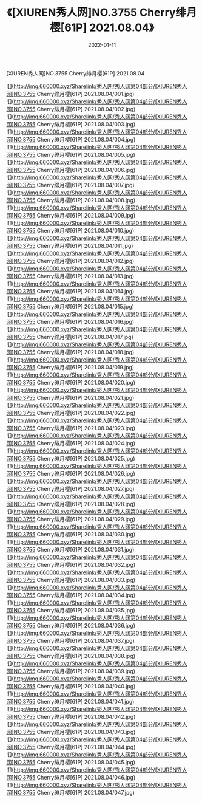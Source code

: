 ﻿---
layout: post
title:  《[XIUREN秀人网]NO.3755 Cherry绯月樱[61P] 2021.08.04》
date:   2022-01-11
img: http://img.660000.xyz/Sharelink/秀人网/秀人网第04部分/[XIUREN秀人网]NO.3755 Cherry绯月樱[61P] 2021.08.04/000.jpg
categories: [美女, 清纯, 唯美]
---

[XIUREN秀人网]NO.3755 Cherry绯月樱[61P] 2021.08.04

 ![](http://img.660000.xyz/Sharelink/秀人网/秀人网第04部分/[XIUREN秀人网]NO.3755 Cherry绯月樱[61P] 2021.08.04/001.jpg) <br>![](http://img.660000.xyz/Sharelink/秀人网/秀人网第04部分/[XIUREN秀人网]NO.3755 Cherry绯月樱[61P] 2021.08.04/002.jpg) <br>![](http://img.660000.xyz/Sharelink/秀人网/秀人网第04部分/[XIUREN秀人网]NO.3755 Cherry绯月樱[61P] 2021.08.04/003.jpg) <br>![](http://img.660000.xyz/Sharelink/秀人网/秀人网第04部分/[XIUREN秀人网]NO.3755 Cherry绯月樱[61P] 2021.08.04/004.jpg) <br>![](http://img.660000.xyz/Sharelink/秀人网/秀人网第04部分/[XIUREN秀人网]NO.3755 Cherry绯月樱[61P] 2021.08.04/005.jpg) <br>![](http://img.660000.xyz/Sharelink/秀人网/秀人网第04部分/[XIUREN秀人网]NO.3755 Cherry绯月樱[61P] 2021.08.04/006.jpg) <br>![](http://img.660000.xyz/Sharelink/秀人网/秀人网第04部分/[XIUREN秀人网]NO.3755 Cherry绯月樱[61P] 2021.08.04/007.jpg) <br>![](http://img.660000.xyz/Sharelink/秀人网/秀人网第04部分/[XIUREN秀人网]NO.3755 Cherry绯月樱[61P] 2021.08.04/008.jpg) <br>![](http://img.660000.xyz/Sharelink/秀人网/秀人网第04部分/[XIUREN秀人网]NO.3755 Cherry绯月樱[61P] 2021.08.04/009.jpg) <br>![](http://img.660000.xyz/Sharelink/秀人网/秀人网第04部分/[XIUREN秀人网]NO.3755 Cherry绯月樱[61P] 2021.08.04/010.jpg) <br>![](http://img.660000.xyz/Sharelink/秀人网/秀人网第04部分/[XIUREN秀人网]NO.3755 Cherry绯月樱[61P] 2021.08.04/011.jpg) <br>![](http://img.660000.xyz/Sharelink/秀人网/秀人网第04部分/[XIUREN秀人网]NO.3755 Cherry绯月樱[61P] 2021.08.04/012.jpg) <br>![](http://img.660000.xyz/Sharelink/秀人网/秀人网第04部分/[XIUREN秀人网]NO.3755 Cherry绯月樱[61P] 2021.08.04/013.jpg) <br>![](http://img.660000.xyz/Sharelink/秀人网/秀人网第04部分/[XIUREN秀人网]NO.3755 Cherry绯月樱[61P] 2021.08.04/014.jpg) <br>![](http://img.660000.xyz/Sharelink/秀人网/秀人网第04部分/[XIUREN秀人网]NO.3755 Cherry绯月樱[61P] 2021.08.04/015.jpg) <br>![](http://img.660000.xyz/Sharelink/秀人网/秀人网第04部分/[XIUREN秀人网]NO.3755 Cherry绯月樱[61P] 2021.08.04/016.jpg) <br>![](http://img.660000.xyz/Sharelink/秀人网/秀人网第04部分/[XIUREN秀人网]NO.3755 Cherry绯月樱[61P] 2021.08.04/017.jpg) <br>![](http://img.660000.xyz/Sharelink/秀人网/秀人网第04部分/[XIUREN秀人网]NO.3755 Cherry绯月樱[61P] 2021.08.04/018.jpg) <br>![](http://img.660000.xyz/Sharelink/秀人网/秀人网第04部分/[XIUREN秀人网]NO.3755 Cherry绯月樱[61P] 2021.08.04/019.jpg) <br>![](http://img.660000.xyz/Sharelink/秀人网/秀人网第04部分/[XIUREN秀人网]NO.3755 Cherry绯月樱[61P] 2021.08.04/020.jpg) <br>![](http://img.660000.xyz/Sharelink/秀人网/秀人网第04部分/[XIUREN秀人网]NO.3755 Cherry绯月樱[61P] 2021.08.04/021.jpg) <br>![](http://img.660000.xyz/Sharelink/秀人网/秀人网第04部分/[XIUREN秀人网]NO.3755 Cherry绯月樱[61P] 2021.08.04/022.jpg) <br>![](http://img.660000.xyz/Sharelink/秀人网/秀人网第04部分/[XIUREN秀人网]NO.3755 Cherry绯月樱[61P] 2021.08.04/023.jpg) <br>![](http://img.660000.xyz/Sharelink/秀人网/秀人网第04部分/[XIUREN秀人网]NO.3755 Cherry绯月樱[61P] 2021.08.04/024.jpg) <br>![](http://img.660000.xyz/Sharelink/秀人网/秀人网第04部分/[XIUREN秀人网]NO.3755 Cherry绯月樱[61P] 2021.08.04/025.jpg) <br>![](http://img.660000.xyz/Sharelink/秀人网/秀人网第04部分/[XIUREN秀人网]NO.3755 Cherry绯月樱[61P] 2021.08.04/026.jpg) <br>![](http://img.660000.xyz/Sharelink/秀人网/秀人网第04部分/[XIUREN秀人网]NO.3755 Cherry绯月樱[61P] 2021.08.04/027.jpg) <br>![](http://img.660000.xyz/Sharelink/秀人网/秀人网第04部分/[XIUREN秀人网]NO.3755 Cherry绯月樱[61P] 2021.08.04/028.jpg) <br>![](http://img.660000.xyz/Sharelink/秀人网/秀人网第04部分/[XIUREN秀人网]NO.3755 Cherry绯月樱[61P] 2021.08.04/029.jpg) <br>![](http://img.660000.xyz/Sharelink/秀人网/秀人网第04部分/[XIUREN秀人网]NO.3755 Cherry绯月樱[61P] 2021.08.04/030.jpg) <br>![](http://img.660000.xyz/Sharelink/秀人网/秀人网第04部分/[XIUREN秀人网]NO.3755 Cherry绯月樱[61P] 2021.08.04/031.jpg) <br>![](http://img.660000.xyz/Sharelink/秀人网/秀人网第04部分/[XIUREN秀人网]NO.3755 Cherry绯月樱[61P] 2021.08.04/032.jpg) <br>![](http://img.660000.xyz/Sharelink/秀人网/秀人网第04部分/[XIUREN秀人网]NO.3755 Cherry绯月樱[61P] 2021.08.04/033.jpg) <br>![](http://img.660000.xyz/Sharelink/秀人网/秀人网第04部分/[XIUREN秀人网]NO.3755 Cherry绯月樱[61P] 2021.08.04/034.jpg) <br>![](http://img.660000.xyz/Sharelink/秀人网/秀人网第04部分/[XIUREN秀人网]NO.3755 Cherry绯月樱[61P] 2021.08.04/035.jpg) <br>![](http://img.660000.xyz/Sharelink/秀人网/秀人网第04部分/[XIUREN秀人网]NO.3755 Cherry绯月樱[61P] 2021.08.04/036.jpg) <br>![](http://img.660000.xyz/Sharelink/秀人网/秀人网第04部分/[XIUREN秀人网]NO.3755 Cherry绯月樱[61P] 2021.08.04/037.jpg) <br>![](http://img.660000.xyz/Sharelink/秀人网/秀人网第04部分/[XIUREN秀人网]NO.3755 Cherry绯月樱[61P] 2021.08.04/038.jpg) <br>![](http://img.660000.xyz/Sharelink/秀人网/秀人网第04部分/[XIUREN秀人网]NO.3755 Cherry绯月樱[61P] 2021.08.04/039.jpg) <br>![](http://img.660000.xyz/Sharelink/秀人网/秀人网第04部分/[XIUREN秀人网]NO.3755 Cherry绯月樱[61P] 2021.08.04/040.jpg) <br>![](http://img.660000.xyz/Sharelink/秀人网/秀人网第04部分/[XIUREN秀人网]NO.3755 Cherry绯月樱[61P] 2021.08.04/041.jpg) <br>![](http://img.660000.xyz/Sharelink/秀人网/秀人网第04部分/[XIUREN秀人网]NO.3755 Cherry绯月樱[61P] 2021.08.04/042.jpg) <br>![](http://img.660000.xyz/Sharelink/秀人网/秀人网第04部分/[XIUREN秀人网]NO.3755 Cherry绯月樱[61P] 2021.08.04/043.jpg) <br>![](http://img.660000.xyz/Sharelink/秀人网/秀人网第04部分/[XIUREN秀人网]NO.3755 Cherry绯月樱[61P] 2021.08.04/044.jpg) <br>![](http://img.660000.xyz/Sharelink/秀人网/秀人网第04部分/[XIUREN秀人网]NO.3755 Cherry绯月樱[61P] 2021.08.04/045.jpg) <br>![](http://img.660000.xyz/Sharelink/秀人网/秀人网第04部分/[XIUREN秀人网]NO.3755 Cherry绯月樱[61P] 2021.08.04/046.jpg) <br>![](http://img.660000.xyz/Sharelink/秀人网/秀人网第04部分/[XIUREN秀人网]NO.3755 Cherry绯月樱[61P] 2021.08.04/047.jpg) <br>